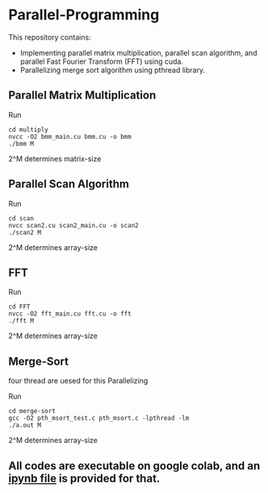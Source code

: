 # Parallel-Programming

This repository contains:
  * Implementing parallel matrix multiplication, parallel scan algorithm, and parallel Fast Fourier Transform (FFT) using cuda.
  * Parallelizing merge sort algorithm using pthread library.
 
## Parallel Matrix Multiplication
Run 

```
cd multiply
nvcc -O2 bmm_main.cu bmm.cu -o bmm
./bmm M
```
2^M determines matrix-size


## Parallel Scan Algorithm
Run 

```
cd scan
nvcc scan2.cu scan2_main.cu -o scan2
./scan2 M
```
2^M determines array-size 


## FFT
Run 

```
cd FFT
nvcc -O2 fft_main.cu fft.cu -o fft
./fft M
```
2^M determines array-size

## Merge-Sort
four thread are uesed for this Parallelizing

Run 

```
cd merge-sort
gcc -O2 pth_msort_test.c pth_msort.c -lpthread -lm
./a.out M
```
2^M determines array-size

## All codes are executable on google colab, and an [ipynb file](Parallel.ipynb) is provided for that.

